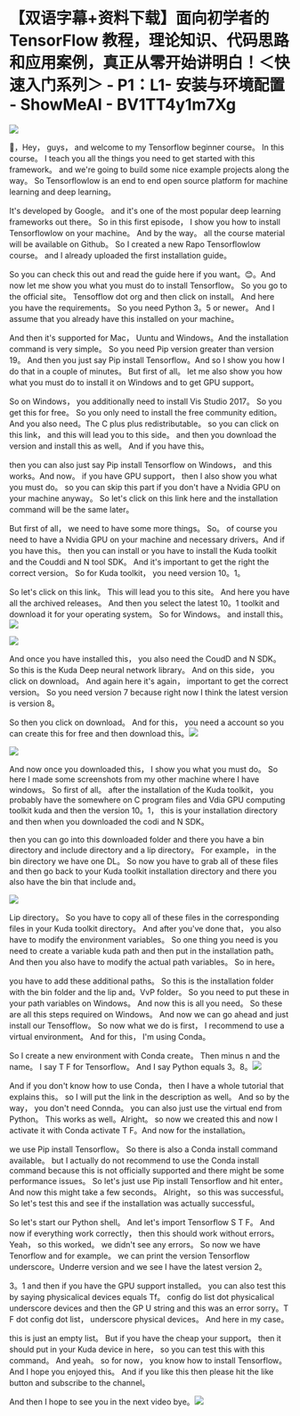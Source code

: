 # 【双语字幕+资料下载】面向初学者的 TensorFlow 教程，理论知识、代码思路和应用案例，真正从零开始讲明白！＜快速入门系列＞ - P1：L1- 安装与环境配置 - ShowMeAI - BV1TT4y1m7Xg

![](img/bb62afea1f41dc8b70a5ccf587ce444b_0.png)

🎼，Hey， guys， and welcome to my Tensorflow beginner course。 In this course。 I teach you all the things you need to get started with this framework。 and we're going to build some nice example projects along the way。 So Tensorflowlow is an end to end open source platform for machine learning and deep learning。

 It's developed by Google。 and it's one of the most popular deep learning frameworks out there。 So in this first episode， I show you how to install Tensorflowlow on your machine。 And by the way。 all the course material will be available on Github。 So I created a new Rapo Tensorflowlow course。 and I already uploaded the first installation guide。

 So you can check this out and read the guide here if you want。😊。And now let me show you what you must do to install Tensorflow。 So you go to the official site。 Tensofflow dot org and then click on install。 And here you have the requirements。 So you need Python 3。5 or newer。 And I assume that you already have this installed on your machine。

 And then it's supported for Mac， Uuntu and Windows。And the installation command is very simple。 So you need Pip version greater than version 19。 And then you just say Pip install Tensorflow。And so I show you how I do that in a couple of minutes。 But first of all。 let me also show you how what you must do to install it on Windows and to get GPU support。

 So on Windows， you additionally need to install Vis Studio 2017。 So you get this for free。 So you only need to install the free community edition。 And you also need。The C plus plus redistributable。 so you can click on this link， and this will lead you to this side。 and then you download the version and install this as well。 And if you have this。

 then you can also just say Pip install Tensorflow on Windows， and this works。And now。 if you have GPU support， then I also show you what you must do。 so you can skip this part if you don't have a Nvidia GPU on your machine anyway。 So let's click on this link here and the installation command will be the same later。

 But first of all， we need to have some more things。 So。 of course you need to have a Nvidia GPU on your machine and necessary drivers。And if you have this。 then you can install or you have to install the Kuda toolkit and the Couddi and N tool SDK。 And it's important to get the right the correct version。 So for Kuda toolkit， you need version 10。1。

 So let's click on this link。 This will lead you to this site。 And here you have all the archived releases。 And then you select the latest 10。1 toolkit and download it for your operating system。 So for Windows。 and install this。![](img/bb62afea1f41dc8b70a5ccf587ce444b_2.png)

![](img/bb62afea1f41dc8b70a5ccf587ce444b_3.png)

And once you have installed this， you also need the CoudD and N SDK。 So this is the Kuda Deep neural network library。 And on this side， you click on download。 And again here it's again， important to get the correct version。 So you need version 7 because right now I think the latest version is version 8。

 So then you click on download。 And for this， you need a account so you can create this for free and then download this。![](img/bb62afea1f41dc8b70a5ccf587ce444b_5.png)

![](img/bb62afea1f41dc8b70a5ccf587ce444b_6.png)

And now once you downloaded this， I show you what you must do。 So here I made some screenshots from my other machine where I have windows。 So first of all。 after the installation of the Kuda toolkit， you probably have the somewhere on C program files and Vdia GPU computing toolkit kuda and then the version 10。1， this is your installation directory and then when you downloaded the codi and N SDK。

 then you can go into this downloaded folder and there you have a bin directory and include directory and a lip directory。 For example， in the bin directory we have one DL。 So now you have to grab all of these files and then go back to your Kuda toolkit installation directory and there you also have the bin that include and。



![](img/bb62afea1f41dc8b70a5ccf587ce444b_8.png)

Lip directory。 So you have to copy all of these files in the corresponding files in your Kuda toolkit directory。 And after you've done that， you also have to modify the environment variables。 So one thing you need is you need to create a variable kuda path and then put in the installation path。And then you also have to modify the actual path variables。 So in here。

 you have to add these additional paths。 So this is the installation folder with the bin folder and the lip and。VvP folder。 So you need to put these in your path variables on Windows。 And now this is all you need。 So these are all this steps required on Windows。 And now we can go ahead and just install our Tensofflow。 So now what we do is first， I recommend to use a virtual environment。 And for this， I'm using Conda。

 So I create a new environment with Conda create。 Then minus n and the name。 I say T F for Tensorflow。 And I say Python equals 3。8。![](img/bb62afea1f41dc8b70a5ccf587ce444b_10.png)

And if you don't know how to use Conda， then I have a whole tutorial that explains this。 so I will put the link in the description as well。 And so by the way， you don't need Connda。 you can also just use the virtual end from Python。 This works as well。Alright。 so now we created this and now I activate it with Conda activate T F。And now for the installation。

 we use Pip install Tensorflow。 So there is also a Conda install command available。 but I actually do not recommend to use the Conda install command because this is not officially supported and there might be some performance issues。 So let's just use Pip install Tensorflow and hit enter。 And now this might take a few seconds。 Alright， so this was successful。 So let's test this and see if the installation was actually successful。

 So let's start our Python shell。 And let's import Tensorflow S T F。 And now if everything work correctly， then this should work without errors。 Yeah， so this worked。 we didn't see any errors。 So now we have Tenorflow and for example。 we can print the version Tensorflow underscore。Underre version and we see I have the latest version 2。

3。1 and then if you have the GPU support installed。 you can also test this by saying physicalical devices equals Tf。 config do list dot physicalical underscore devices and then the GP U string and this was an error sorry。T F dot config dot list， underscore physical devices。 And here in my case。

 this is just an empty list。 But if you have the cheap your support。 then it should put in your Kuda device in here， so you can test this with this command。 And yeah。 so for now， you know how to install Tensorflow。 And I hope you enjoyed this。 And if you like this then please hit the like button and subscribe to the channel。

 And then I hope to see you in the next video bye。![](img/bb62afea1f41dc8b70a5ccf587ce444b_12.png)